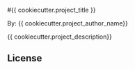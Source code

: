 #{{ cookiecutter.project_title }}

By: {{ cookiecutter.project_author_name}}

{{ cookiecutter.project_description}}

## License 

